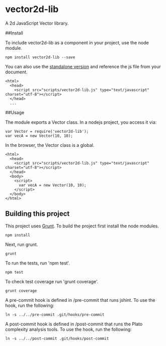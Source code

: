 # vector2d-lib

A 2d JavaScript Vector library.

##Install

To include vector2d-lib as a component in your project, use the node module.

```
npm install vector2d-lib --save
```

You can also use the [standalone version](https://github.com/vinceallenvince/vector2d-lib/releases/latest) and reference the js file from your document.

```
<html>
  <head>
    <script src="scripts/vector2d-lib.js" type="text/javascript" charset="utf-8"></script>
  </head>
  ...
```

##Usage

The module exports a Vector class. In a nodejs project, you access it via:

```
var Vector = require('vector2d-lib');
var vecA = new Vector(10, 10);
```

In the browser, the Vector class is a global.

```
<html>
  <head>
    <script src="scripts/vector2d-lib.js" type="text/javascript" charset="utf-8"></script>
  </head>
  <body>
    <script>
      var vecA = new Vector(10, 10);
    </script>
  </body>
</html>
```

Building this project
------

This project uses [Grunt](http://gruntjs.com). To build the project first install the node modules.

```
npm install
```

Next, run grunt.

```
grunt
```

To run the tests, run 'npm test'.

```
npm test
```

To check test coverage run 'grunt coverage'.

```
grunt coverage
```

A pre-commit hook is defined in /pre-commit that runs jshint. To use the hook, run the following:

```
ln -s ../../pre-commit .git/hooks/pre-commit
```

A post-commit hook is defined in /post-commit that runs the Plato complexity analysis tools. To use the hook, run the following:

```
ln -s ../../post-commit .git/hooks/post-commit
```

